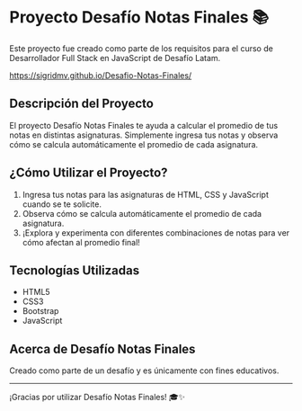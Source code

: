 # Proyecto Desafío Notas Finales 📚

Este proyecto fue creado como parte de los requisitos para el curso de Desarrollador Full Stack en JavaScript de Desafío Latam.

https://sigridmv.github.io/Desafio-Notas-Finales/

## Descripción del Proyecto

El proyecto Desafío Notas Finales te ayuda a calcular el promedio de tus notas en distintas asignaturas. Simplemente ingresa tus notas y observa cómo se calcula automáticamente el promedio de cada asignatura.

## ¿Cómo Utilizar el Proyecto?

1. Ingresa tus notas para las asignaturas de HTML, CSS y JavaScript cuando se te solicite.
2. Observa cómo se calcula automáticamente el promedio de cada asignatura.
3. ¡Explora y experimenta con diferentes combinaciones de notas para ver cómo afectan al promedio final!

## Tecnologías Utilizadas

- HTML5
- CSS3
- Bootstrap
- JavaScript

## Acerca de Desafío Notas Finales

Creado como parte de un desafío y es únicamente con fines educativos.

---

¡Gracias por utilizar Desafío Notas Finales! 🎓✨
